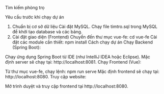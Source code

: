 Tìm kiếm phòng trọ


Yêu cầu trước khi chạy dự án
1. Chuẩn bị cơ sở dữ liệu
Cài đặt MySQL.
Chạy file timtro.sql trong MySQL để khởi tạo database và các bảng.
2. Cài đặt giao diện (Frontend)
Chuyển đến thư mục vue-fe:
cd vue-fe
Cài đặt các module cần thiết: 
npm install
Cách chạy dự án
Chạy Backend (Spring Boot):

Chạy ứng dụng Spring Boot từ IDE (như IntelliJ IDEA hoặc Eclipse).
Mặc định server sẽ chạy tại: http://localhost:8081.
Chạy Frontend (Vue):

Từ thư mục vue-fe, chạy lệnh:
npm run serve
Mặc định frontend sẽ chạy tại: http://localhost:8080.
Truy cập website:

Mở trình duyệt và truy cập frontend tại http://localhost:8080.
